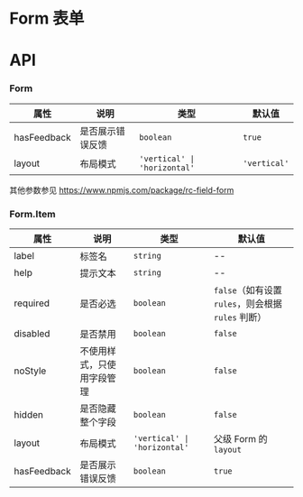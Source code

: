# Form 表单

<code src="./demos/demo1.tsx"></code>
<code src="./demos/demo2.tsx"></code>

# API

### Form

| 属性        | 说明             | 类型                         | 默认值       |
| ----------- | ---------------- | ---------------------------- | ------------ |
| hasFeedback | 是否展示错误反馈 | `boolean`                    | `true`       |
| layout      | 布局模式         | `'vertical' \| 'horizontal'` | `'vertical'` |

其他参数参见 https://www.npmjs.com/package/rc-field-form

### Form.Item

| 属性        | 说明                       | 类型                         | 默认值                                             |
| ----------- | -------------------------- | ---------------------------- | -------------------------------------------------- |
| label       | 标签名                     | `string`                     | --                                                 |
| help        | 提示文本                   | `string`                     | --                                                 |
| required    | 是否必选                   | `boolean`                    | `false`（如有设置 `rules`，则会根据 `rules` 判断） |
| disabled    | 是否禁用                   | `boolean`                    | `false`                                            |
| noStyle     | 不使用样式，只使用字段管理 | `boolean`                    | `false`                                            |
| hidden      | 是否隐藏整个字段           | `boolean`                    | `false`                                            |
| layout      | 布局模式                   | `'vertical' \| 'horizontal'` | 父级 Form 的 `layout`                              |
| hasFeedback | 是否展示错误反馈           | `boolean`                    | `true`                                             |
